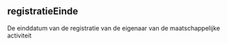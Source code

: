## registratieEinde

De einddatum van de registratie van de eigenaar van de maatschappelijke activiteit